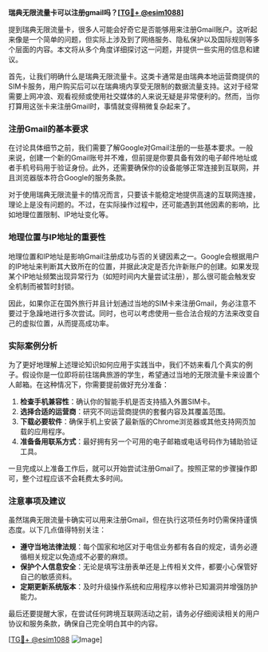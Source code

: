 **瑞典无限流量卡可以注册gmail吗？[[TG💪+ @esim1088](https://t.me/s/esim1088)]**

提到瑞典无限流量卡，很多人可能会好奇它是否能够用来注册Gmail账户。这听起来像是一个简单的问题，但实际上涉及到了网络服务、隐私保护以及国际规则等多个层面的内容。本文将从多个角度详细探讨这一问题，并提供一些实用的信息和建议。

首先，让我们明确什么是瑞典无限流量卡。这类卡通常是由瑞典本地运营商提供的SIM卡服务，用户购买后可以在瑞典境内享受无限制的数据流量支持。这对于经常需要上网冲浪、观看视频或使用社交媒体的人来说无疑是非常便利的。然而，当你打算用这张卡来注册Gmail时，事情就变得稍微复杂起来了。

### 注册Gmail的基本要求

在讨论具体细节之前，我们需要了解Google对Gmail注册的一些基本要求。一般来说，创建一个新的Gmail账号并不难，但前提是你要具备有效的电子邮件地址或者手机号码用于验证身份。此外，还需要确保你的设备能够正常连接到互联网，并且浏览器版本符合Google的服务条款。

对于使用瑞典无限流量卡的情况而言，只要该卡能稳定地提供高速的互联网连接，理论上是没有问题的。不过，在实际操作过程中，还可能遇到其他因素的影响，比如地理位置限制、IP地址变化等。

### 地理位置与IP地址的重要性

地理位置和IP地址是影响Gmail注册成功与否的关键因素之一。Google会根据用户的IP地址来判断其大致所在的位置，并据此决定是否允许新账户的创建。如果发现某个IP地址频繁出现异常行为（如短时间内大量尝试注册），那么很可能会触发安全机制而被暂时封锁。

因此，如果你正在国外旅行并且计划通过当地的SIM卡来注册Gmail，务必注意不要过于急躁地进行多次尝试。同时，也可以考虑使用一些合法合规的方法来改变自己的虚拟位置，从而提高成功率。

### 实际案例分析

为了更好地理解上述理论知识如何应用于实践当中，我们不妨来看几个真实的例子。假设你是一位即将前往瑞典旅游的学生，希望通过当地的无限流量卡来设置个人邮箱。在这种情况下，你需要提前做好充分准备：

1. **检查手机兼容性**：确认你的智能手机是否支持插入外置SIM卡。
2. **选择合适的运营商**：研究不同运营商提供的套餐内容及其覆盖范围。
3. **下载必要软件**：确保手机上安装了最新版的Chrome浏览器或其他支持网页加载的应用程序。
4. **准备备用联系方式**：最好拥有另一个可用的电子邮箱或电话号码作为辅助验证工具。

一旦完成以上准备工作后，就可以开始尝试注册Gmail了。按照正常的步骤操作即可，整个过程应该不会耗费太多时间。

### 注意事项及建议

虽然瑞典无限流量卡确实可以用来注册Gmail，但在执行这项任务时仍需保持谨慎态度。以下几点值得特别关注：

- **遵守当地法律法规**：每个国家和地区对于电信业务都有各自的规定，请务必遵循相关规定以免造成不必要的麻烦。
- **保护个人信息安全**：无论是填写注册表单还是上传相关文件，都要小心保管好自己的敏感资料。
- **定期更新系统版本**：及时升级操作系统和应用程序以修补已知漏洞并增强防护能力。

最后还要提醒大家，在尝试任何跨境互联网活动之前，请务必仔细阅读相关的用户协议和服务条款，确保自己完全明白其中的内容。

[[TG💪+ @esim1088](https://t.me/s/esim1088) ![Image](https://i.postimg.cc/4NQfJmqS/Snipaste-2025-05-13-00-14-12.png)]
